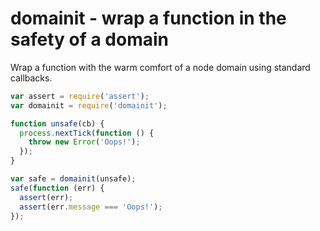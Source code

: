 # domainit - wrap a function in the safety of a domain

Wrap a function with the warm comfort of a node domain using standard callbacks.

```javascript
var assert = require('assert');
var domainit = require('domainit');

function unsafe(cb) {
  process.nextTick(function () {
    throw new Error('Oops!');
  });
}

var safe = domainit(unsafe);
safe(function (err) {
  assert(err);
  assert(err.message === 'Oops!');
});
```
